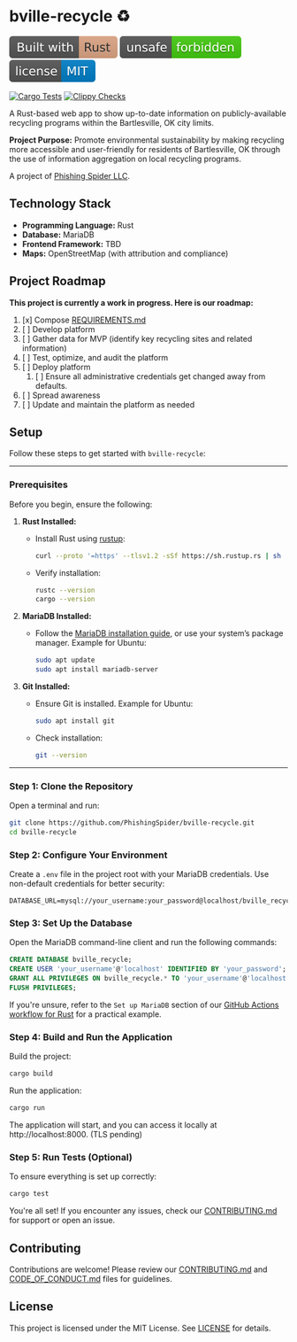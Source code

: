 # bville-recycle ♻️
[![Built with Rust](static/built_with_rust.svg)](https://www.rust-lang.org)
[![unsafe forbidden](static/unsafe_%20forbidden.svg)](https://github.com/rust-secure-code/safety-dance/)
[![MIT license](static/license_%20MIT.svg)](/LICENSE)


[![Cargo Tests](https://img.shields.io/github/actions/workflow/status/PhishingSpider/bville-recycle/rust.yml?label=Rust%20tests&logo=github)](https://github.com/PhishingSpider/bville-recycle/actions/workflows/rust.yml)
[![Clippy Checks](https://img.shields.io/github/actions/workflow/status/PhishingSpider/bville-recycle/rust-clippy.yml?label=Clippy%20checks&logo=github)](https://github.com/PhishingSpider/bville-recycle/actions/workflows/rust-clippy.yml)


A Rust-based web app to show up-to-date information on publicly-available recycling programs within the Bartlesville, OK city limits.

**Project Purpose:** Promote environmental sustainability by making recycling more accessible and user-friendly for residents of Bartlesville, OK through the use of information aggregation on local recycling programs. 

A project of [Phishing Spider LLC](https://github.com/PhishingSpider).

## Technology Stack
- **Programming Language:** Rust
- **Database:** MariaDB 
- **Frontend Framework:** TBD
- **Maps:** OpenStreetMap (with attribution and compliance)

## Project Roadmap

**This project is currently a work in progress. Here is our roadmap:** 

1. [x] Compose [REQUIREMENTS.md](./REQUIREMENTS.md)
2. [ ] Develop platform
3. [ ] Gather data for MVP (identify key recycling sites and related information)
4. [ ] Test, optimize, and audit the platform
5. [ ] Deploy platform
    1. [ ] Ensure all administrative credentials get changed away from defaults. 
6. [ ] Spread awareness
7. [ ] Update and maintain the platform as needed

## Setup

Follow these steps to get started with `bville-recycle`:

---

### Prerequisites

Before you begin, ensure the following:
1. **Rust Installed:**
   - Install Rust using [rustup](https://rustup.rs/):
     ```bash
     curl --proto '=https' --tlsv1.2 -sSf https://sh.rustup.rs | sh
     ```
   - Verify installation:
     ```bash
     rustc --version
     cargo --version
     ```

2. **MariaDB Installed:**
   - Follow the [MariaDB installation guide](https://mariadb.org/download/), or use your system’s package manager.
     Example for Ubuntu:
     ```bash
     sudo apt update
     sudo apt install mariadb-server
     ```

3. **Git Installed:**
   - Ensure Git is installed. Example for Ubuntu:
     ```bash
     sudo apt install git
     ```
   - Check installation:
     ```bash
     git --version
     ```

---

### Step 1: Clone the Repository
Open a terminal and run:
```bash
git clone https://github.com/PhishingSpider/bville-recycle.git
cd bville-recycle
```

### Step 2: Configure Your Environment
Create a `.env` file in the project root with your MariaDB credentials. Use non-default credentials for better security:
```
DATABASE_URL=mysql://your_username:your_password@localhost/bville_recycle
```

### Step 3: Set Up the Database

Open the MariaDB command-line client and run the following commands:

```sql
CREATE DATABASE bville_recycle;
CREATE USER 'your_username'@'localhost' IDENTIFIED BY 'your_password';
GRANT ALL PRIVILEGES ON bville_recycle.* TO 'your_username'@'localhost';
FLUSH PRIVILEGES;
```

If you're unsure, refer to the `Set up MariaDB` section of our [GitHub Actions workflow for Rust](./.github/workflows/rust.yml) for a practical example.

### Step 4: Build and Run the Application

Build the project:

```bash
cargo build
```

Run the application: 

```bash
cargo run
```

The application will start, and you can access it locally at http://localhost:8000. (TLS pending)

### Step 5: Run Tests (Optional)

To ensure everything is set up correctly:
```bash
cargo test
```

You're all set! If you encounter any issues, check our [CONTRIBUTING.md](./CONTRIBUTING.md) for support or open an issue.

## Contributing
Contributions are welcome! Please review our [CONTRIBUTING.md](./CONTRIBUTING.md) and [CODE_OF_CONDUCT.md](./CODE_OF_CONDUCT.md) files for guidelines.

## License
This project is licensed under the MIT License. See [LICENSE](./LICENSE) for details.
